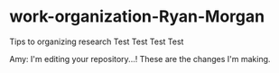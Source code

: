 # work-organization-Ryan-Morgan
Tips to organizing research
Test Test  Test Test

Amy: I'm editing your repository...! These are the changes I'm making.
